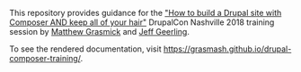 This repository provides guidance for the ["How to build a Drupal site with Composer AND keep all of your hair"](https://events.drupal.org/nashville2018/sessions/how-build-drupal-site-composer-and-keep-all-your-hair) DrupalCon Nashville 2018 training session by [Matthew Grasmick](http://matthewgrasmick.com) and [Jeff Geerling](https://www.jeffgeerling.com).

To see the rendered documentation, visit https://grasmash.github.io/drupal-composer-training/.
